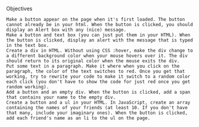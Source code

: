 Objectives

    Make a button appear on the page when it's first loaded. The button cannot already be in your html. When the button is clicked, you should display an Alert box with any (nice) message.
    Make a button and text box (you can just put them in your HTML). When the button is clicked, display an alert with the message that is typed in the text box.
    Create a div in HTML. Without using CSS :hover, make the div change to a different background color when your mouse hovers over it. The div should return to its original color when the mouse exits the div.
    Put some text in a paragraph. Make it where when you click on the paragraph, the color of the text switches to red. Once you get that working, try to rewrite your code to make it switch to a random color each click (you don't have to show the code for just red once you get random working).
    Add a button and an empty div. When the button is clicked, add a span that contains your name to the empty div.
    Create a button and a ul in your HTML. In JavaScript, create an array containing the names of your friends (at least 10. If you don't have that many, include your imaginary ones). When the button is clicked, add each friend's name as an li to the ul on the page.
